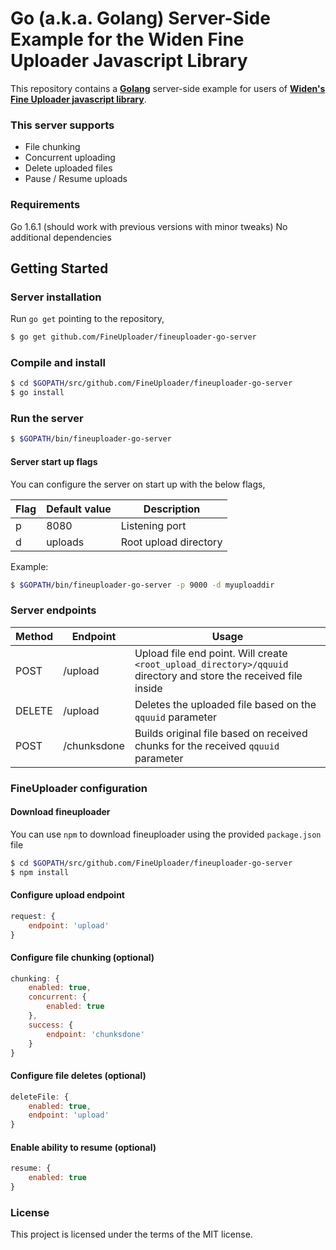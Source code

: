 # Go (a.k.a. Golang) Server-Side Example for the Widen Fine Uploader Javascript Library #

This repository contains a [**Golang**](https://golang.org/) server-side example for users of [**Widen's Fine Uploader javascript library**](http://fineuploader.com/).  

### This server supports

* File chunking
* Concurrent uploading
* Delete uploaded files
* Pause / Resume uploads

### Requirements

Go 1.6.1 (should work with previous versions with minor tweaks)
No additional dependencies

## Getting Started

### Server installation

Run `go get` pointing to the repository,
```bash
$ go get github.com/FineUploader/fineuploader-go-server
```

### Compile and install

```bash
$ cd $GOPATH/src/github.com/FineUploader/fineuploader-go-server
$ go install
```

### Run the server

```bash
$ $GOPATH/bin/fineuploader-go-server
```

#### Server start up flags

You can configure the server on start up with the below flags,

Flag | Default value | Description
-----| ------------- | ------------
p | 8080 | Listening port
d | uploads | Root upload directory

Example:
```bash
$ $GOPATH/bin/fineuploader-go-server -p 9000 -d myuploaddir
```

### Server endpoints
Method | Endpoint | Usage
-------|----------|-------
POST|/upload|Upload file end point. Will create `<root_upload_directory>/qquuid` directory and store the received file inside
DELETE|/upload|Deletes the uploaded file based on the `qquuid` parameter
POST|/chunksdone|Builds original file based on received chunks for the received `qquuid` parameter


### FineUploader configuration

#### Download fineuploader

You can use `npm` to download fineuploader using the provided `package.json` file

```bash
$ cd $GOPATH/src/github.com/FineUploader/fineuploader-go-server
$ npm install
```

#### Configure upload endpoint

```javascript
request: {
    endpoint: 'upload'
}
```

#### Configure file chunking (optional)

```javascript
chunking: {
	enabled: true,
	concurrent: {
	    enabled: true
	},
	success: {
	    endpoint: 'chunksdone'
	}
}
```

#### Configure file deletes (optional)

```javascript
deleteFile: {
	enabled: true,
	endpoint: 'upload'
}
```

#### Enable ability to resume (optional)

```javascript
resume: {
    enabled: true
}
```

### License ###
This project is licensed under the terms of the MIT license.
